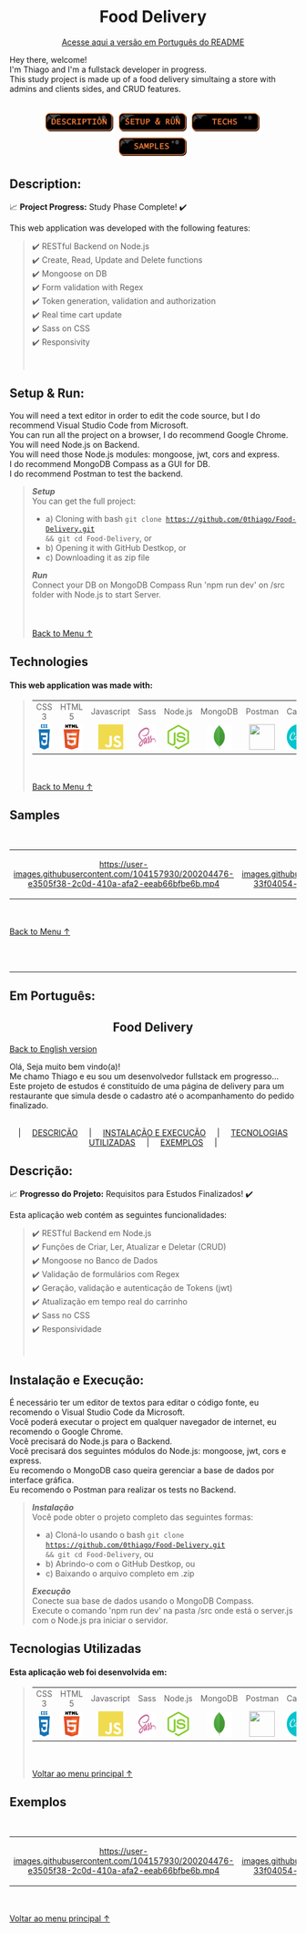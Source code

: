 <h1 align="center">Food Delivery</h1> 

<div align="center"><a href="#em-português">Acesse aqui a versão em Português do README</a></div>

Hey there, welcome!<br>
I'm Thiago and I'm a fullstack developer in progress.<br>
This study project is made up of a food delivery simultaing a store with admins and clients sides, and CRUD features.<br><br>

<div align="center">
  <a href="#description"><img src="https://github.com/0thiago/imgs/blob/main/readme-description1.png" width="125px" height="40px"></a>  
  <a href="#setup--run"><img src="https://github.com/0thiago/imgs/blob/main/readme-setuprun1.png" width="125px" height="40px"></a>
  <a href="#technologies"><img src="https://github.com/0thiago/imgs/blob/main/readme-techs1.png" width="125px" height="40px"></a>
  <a href="#samples"><img src="https://github.com/0thiago/imgs/blob/main/readme-samples1.png" width="125px" height="40px"></a>
</div>

<section id="#description">
<h2>Description:</h2>
  
:chart_with_upwards_trend: **Project Progress:** Study Phase Complete! :heavy_check_mark:

This web application was developed with the following features:
> :heavy_check_mark: RESTful Backend on Node.js<br> 
> :heavy_check_mark: Create, Read, Update and Delete functions<br> 
> :heavy_check_mark: Mongoose on DB<br>
> :heavy_check_mark: Form validation with Regex<br>
> :heavy_check_mark: Token generation, validation and authorization<br>
> :heavy_check_mark: Real time cart update<br>
> :heavy_check_mark: Sass on CSS<br>
> :heavy_check_mark: Responsivity
><br><br><br>
</section>

<section id="#setuprun">
<h2>Setup & Run:</h2>
  
You will need a text editor in order to edit the code source, but I do recommend Visual Studio Code from Microsoft.<br>
You can run all the project on a browser, I do recommend Google Chrome.<br>
You will need Node.js on Backend.<br>
You will need those Node.js modules: mongoose, jwt, cors and express.<br>
I do recommend MongoDB Compass as a GUI for DB.<br>
I do recommend Postman to test the backend.<br>

> *__Setup__*<br>
>You can get the full project:
> - a) Cloning with bash <code>git clone https://github.com/0thiago/Food-Delivery.git && git cd Food-Delivery</code>, or
> - b) Opening it with GitHub Destkop, or
> - c) Downloading it as zip file
>  
> __*Run*__<br>
>Connect your DB on MongoDB Compass
>Run 'npm run dev' on /src folder with Node.js to start Server.<br>
<br><br><br>
<a href="#food-delivery">Back to Menu ↑</a>
</section>
 
<section id="#techs">
<h2>Technologies</h2>
<h4>This web application was made with:</h4>
  
><table>
>  <tr align="center">
>    <td>CSS 3</td>
>    <td>HTML 5</td>
>    <td>Javascript</td>
>    <td>Sass</td>
>    <td>Node.js</td>
>    <td>MongoDB</td>
>    <td>Postman</td>
>    <td>Canva</td>
>  <tr align="center">
>    <td><img src="https://github.com/devicons/devicon/blob/master/icons/css3/css3-plain-wordmark.svg" width="45px" height="45px"></td>
>    <td><img src="https://github.com/devicons/devicon/blob/master/icons/html5/html5-original-wordmark.svg" width="45px" height="45px"></td>
>    <td><img src="https://github.com/devicons/devicon/blob/master/icons/javascript/javascript-plain.svg" width="45px" height="45px"></td>
>    <td><img src="https://github.com/devicons/devicon/blob/master/icons/sass/sass-original.svg" width="45px" height="45px"></td>
>    <td><img src="https://github.com/devicons/devicon/blob/master/icons/nodejs/nodejs-original.svg" width="45px" height="45px"></td>
>    <td><img src="https://github.com/devicons/devicon/blob/master/icons/mongodb/mongodb-original.svg" width="45px" height="45px"></td>
>    <td><img src="https://cdn.iconscout.com/icon/free/png-256/postman-3629584-3032282.png" width="45px" height="45px"></td>
>    <td><img src="https://github.com/devicons/devicon/blob/master/icons/canva/canva-original.svg" width="45px" height="45px"></td>
>  </tr>
></table>
><br><br>
><a href="#food-delivery">Back to Menu ↑</a>
</section>

<section id="#samples">
<h2>Samples</h2><br>
<div align="center">
<table>
<tr align="center">
<td> 
  
https://user-images.githubusercontent.com/104157930/200204476-e3505f38-2c0d-410a-afa2-eeab66bfbe6b.mp4

</td>
<td>

https://user-images.githubusercontent.com/104157930/200204588-33f04054-f1bd-4b98-a9cc-1cd150217155.mp4
 
</td>
<td>

https://user-images.githubusercontent.com/104157930/200204955-37fb8fb3-0f75-4919-bcdb-031d553b685e.mp4

</td>
<td>

https://user-images.githubusercontent.com/104157930/200205052-600963a3-fe08-4ef6-a657-b329e933bcd2.mp4
  
</td> 
</tr>
</table>
</div>
<br><br>
<a href="#food-delivery">Back to Menu ↑</a>
</section>

<!-- ================ INÍCIO SESSÃO EM PORTUGUÊS ================= -->
<br><br><hr>
<section id="#em-portugues">
<h2>Em Português:</h2>
<h1 align="center">Food Delivery</h1>

<a href="#food-delivery">Back to English version</a>

Olá, Seja muito bem vindo(a)!<br>
Me chamo Thiago e eu sou um desenvolvedor fullstack em progresso...<br>
Este projeto de estudos é constituído de uma página de delivery para um restaurante que simula desde o cadastro até o acompanhamento do pedido finalizado.<br><br>

<div align="center">
| &nbsp; &nbsp; <a href="#descrição">DESCRIÇÃO</a> &nbsp; &nbsp; | &nbsp; &nbsp; <a href="#instalação-e-execução">INSTALAÇÃO E EXECUÇÃO</a> &nbsp; &nbsp; | &nbsp; &nbsp; <a href="#tecnologias-utilizadas">TECNOLOGIAS UTILIZADAS</a> &nbsp; &nbsp; | &nbsp; &nbsp; <a href="#exemplos">EXEMPLOS</a></td> &nbsp; &nbsp; |
</div>

<section id="#descrição">
<h2>Descrição:</h2>
  
:chart_with_upwards_trend: **Progresso do Projeto:** Requisitos para Estudos Finalizados! :heavy_check_mark:

Esta aplicação web contém as seguintes funcionalidades:
> :heavy_check_mark: RESTful Backend em Node.js<br> 
> :heavy_check_mark: Funções de Criar, Ler, Atualizar e Deletar (CRUD)<br> 
> :heavy_check_mark: Mongoose no Banco de Dados<br>
> :heavy_check_mark: Validação de formulários com Regex<br>
> :heavy_check_mark: Geração, validação e autenticação de Tokens (jwt)<br>
> :heavy_check_mark: Atualização em tempo real do carrinho<br>
> :heavy_check_mark: Sass no CSS<br>
> :heavy_check_mark: Responsividade
><br><br><br>
</section>

<section id="#instalação-e-execução">
<h2>Instalação e Execução:</h2>
  
É necessário ter um editor de textos para editar o código fonte, eu recomendo o Visual Studio Code da Microsoft.<br> 
Você poderá executar o project em qualquer navegador de internet, eu recomendo o Google Chrome.<br>
Você precisará do Node.js para o Backend.<br>
Você precisará dos seguintes módulos do Node.js: mongoose, jwt, cors e express.<br>
Eu recomendo o MongoDB caso queira gerenciar a base de dados por interface gráfica.<br>
Eu recomendo o Postman para realizar os tests no Backend.<br>

> __*Instalação*__<br>
>Você pode obter o projeto completo das seguintes formas:
> - a) Cloná-lo usando o bash <code>git clone https://github.com/0thiago/Food-Delivery.git && git cd Food-Delivery</code>, ou
> - b) Abrindo-o com o GitHub Destkop, ou
> - c) Baixando o arquivo completo em .zip
>
> __*Execução*__<br>
>Conecte sua base de dados usando o MongoDB Compass.<br>
>Execute o comando 'npm run dev' na pasta /src onde está o server.js com o Node.js pra iniciar o servidor.<br>
</section>
 
<section id="#tecnologias-utilizadas">
<h2>Tecnologias Utilizadas</h2>
<h4>Esta aplicação web foi desenvolvida em:</h4>
  
><table>
>  <tr align="center">
>    <td>CSS 3</td>
>    <td>HTML 5</td>
>    <td>Javascript</td>
>    <td>Sass</td>
>    <td>Node.js</td>
>    <td>MongoDB</td>
>    <td>Postman</td>
>    <td>Canva</td>
>  <tr align="center">
>    <td><img src="https://github.com/devicons/devicon/blob/master/icons/css3/css3-plain-wordmark.svg" width="45px" height="45px"></td>
>    <td><img src="https://github.com/devicons/devicon/blob/master/icons/html5/html5-original-wordmark.svg" width="45px" height="45px"></td>
>    <td><img src="https://github.com/devicons/devicon/blob/master/icons/javascript/javascript-plain.svg" width="45px" height="45px"></td>
>    <td><img src="https://github.com/devicons/devicon/blob/master/icons/sass/sass-original.svg" width="45px" height="45px"></td>
>    <td><img src="https://github.com/devicons/devicon/blob/master/icons/nodejs/nodejs-original.svg" width="45px" height="45px"></td>
>    <td><img src="https://github.com/devicons/devicon/blob/master/icons/mongodb/mongodb-original.svg" width="45px" height="45px"></td>
>    <td><img src="https://cdn.iconscout.com/icon/free/png-256/postman-3629584-3032282.png" width="45px" height="45px"></td>
>    <td><img src="https://github.com/devicons/devicon/blob/master/icons/canva/canva-original.svg" width="45px" height="45px"></td>
>  </tr>
></table>
><br><br>
><a href="#em-português">Voltar ao menu principal ↑</a>
</section>

<section id="#exemplos">
<h2>Exemplos</h2><br>
<div align="center">
<table>
<tr align="center">
<td> 
  
https://user-images.githubusercontent.com/104157930/200204476-e3505f38-2c0d-410a-afa2-eeab66bfbe6b.mp4

</td>
<td>

https://user-images.githubusercontent.com/104157930/200204588-33f04054-f1bd-4b98-a9cc-1cd150217155.mp4
 
</td>
<td>

https://user-images.githubusercontent.com/104157930/200204955-37fb8fb3-0f75-4919-bcdb-031d553b685e.mp4

</td>
<td>

https://user-images.githubusercontent.com/104157930/200205052-600963a3-fe08-4ef6-a657-b329e933bcd2.mp4
  
</td>   
</tr>
</table>
</div>
<br><br>
<a href="#em-português">Voltar ao menu principal ↑</a>
</section>
